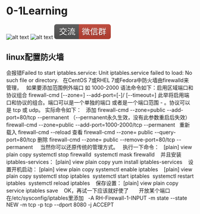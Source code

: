 # 0-1Learning

![alt text](../static/common/svg/luoxiaosheng.svg "公众号")
![alt text](../static/common/svg/luoxiaosheng_learning.svg "学习")
![alt text](../static/common/svg/luoxiaosheng_wechat.svg "微信")


## linux配置防火墙

会报错Failed to start iptables.service: Unit iptables.service failed to load: No such file or directory.
 
在CentOS 7或RHEL 7或Fedora中防火墙由firewalld来管理，
 
如果要添加范围例外端口 如 1000-2000
语法命令如下：启用区域端口和协议组合
firewall-cmd [--zone=<zone>] --add-port=<port>[-<port>]/<protocol> [--timeout=<seconds>]
此举将启用端口和协议的组合。端口可以是一个单独的端口 <port> 或者是一个端口范围 <port>-<port> 。协议可以是 tcp 或 udp。
实际命令如下：
 
添加
firewall-cmd --zone=public --add-port=80/tcp --permanent （--permanent永久生效，没有此参数重启后失效）
 
firewall-cmd --zone=public --add-port=1000-2000/tcp --permanent 
 
重新载入
firewall-cmd --reload
查看
firewall-cmd --zone= public --query-port=80/tcp
删除
firewall-cmd --zone= public --remove-port=80/tcp --permanent
 
 
当然你可以还原传统的管理方式。
 
执行一下命令：
 
[plain] view plain copy
systemctl stop firewalld  
systemctl mask firewalld  
 
并且安装iptables-services：
[plain] view plain copy
yum install iptables-services  
 
设置开机启动：
[plain] view plain copy
systemctl enable iptables  
 
[plain] view plain copy
systemctl stop iptables  
systemctl start iptables  
systemctl restart iptables  
systemctl reload iptables  
 
保存设置：
[plain] view plain copy
service iptables save  
 
OK，再试一下应该就好使了
 
 
 
开放某个端口 在/etc/sysconfig/iptables里添加
 
-A RH-Firewall-1-INPUT -m state --state NEW -m tcp -p tcp --dport 8080 -j ACCEPT
